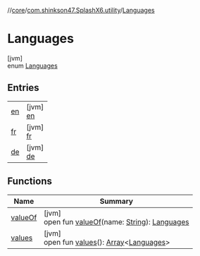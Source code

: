 //[core](../../../index.md)/[com.shinkson47.SplashX6.utility](../index.md)/[Languages](index.md)

# Languages

[jvm]\
enum [Languages](index.md)

## Entries

| | |
|---|---|
| [en](en/index.md) | [jvm]<br>[en](en/index.md) |
| [fr](fr/index.md) | [jvm]<br>[fr](fr/index.md) |
| [de](de/index.md) | [jvm]<br>[de](de/index.md) |

## Functions

| Name | Summary |
|---|---|
| [valueOf](value-of.md) | [jvm]<br>open fun [valueOf](value-of.md)(name: [String](https://docs.oracle.com/javase/8/docs/api/java/lang/String.html)): [Languages](index.md) |
| [values](values.md) | [jvm]<br>open fun [values](values.md)(): [Array](https://kotlinlang.org/api/latest/jvm/stdlib/kotlin/-array/index.html)&lt;[Languages](index.md)&gt; |
